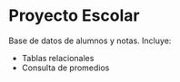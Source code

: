 # Proyecto Escolar

Base de datos de alumnos y notas.
Incluye:
- Tablas relacionales
- Consulta de promedios
